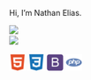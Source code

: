 Hi, I’m Nathan Elias.

![](https://github-readme-stats.vercel.app/api?username=nathanmousinho&count_private=true&show_icons=true&theme=graywhite&include_all_commits)<br>
![](https://github-readme-stats.vercel.app/api/top-langs/?username=nathanmousinho&langs_count=10&layout=compact&theme=graywhite)
<div style="display: inline_block">
  <img align="center" height="30" width="auto" src="https://github.com/devicons/devicon/blob/master/icons/html5/html5-plain.svg">
  <img align="center" height="30" width="auto" src="https://github.com/devicons/devicon/blob/master/icons/css3/css3-plain.svg">
  <img align="center" height="30" width="auto" src="https://github.com/devicons/devicon/blob/master/icons/bootstrap/bootstrap-plain.svg">
  <img align="center" height="30" width="auto" src="https://github.com/devicons/devicon/blob/master/icons/php/php-plain.svg">
  
</div>
<!---
nathanmousinho/nathanmousinho is a ✨ special ✨ repository because its `README.md` (this file) appears on your GitHub profile.
You can click the Preview link to take a look at your changes.

- 👋 Hi, I’m @nathanmousinho
- 👀 I’m interested in ...
- 🌱 I’m currently learning ...
- 💞️ I’m looking to collaborate on ...
- 📫 How to reach me ...

--->
